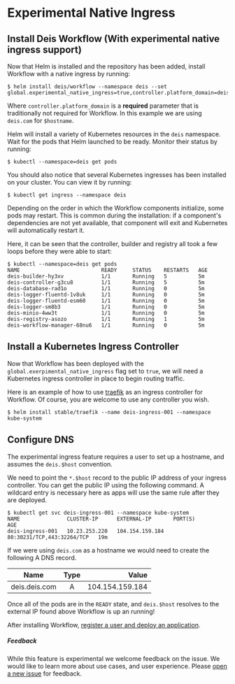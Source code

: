 # Experimental Native Ingress

## Install Deis Workflow (With experimental native ingress support)

Now that Helm is installed and the repository has been added, install Workflow with a native ingress by running:

```
$ helm install deis/workflow --namespace deis --set global.experimental_native_ingress=true,controller.platform_domain=deis.com
```

Where `controller.platform_domain` is a **required** parameter that is traditionally not required for Workflow. In this example we are using `deis.com` for `$hostname`.


 
Helm will install a variety of Kubernetes resources in the `deis` namespace.
Wait for the pods that Helm launched to be ready. Monitor their status by running:

```
$ kubectl --namespace=deis get pods
```

You should also notice that several Kubernetes ingresses has been installed on your cluster. You can view it by running:

```
$ kubectl get ingress --namespace deis
```


Depending on the order in which the Workflow components initialize, some pods may restart. This is common during the
installation: if a component's dependencies are not yet available, that component will exit and Kubernetes will
automatically restart it.

Here, it can be seen that the controller, builder and registry all took a few loops before they were able to start:

```
$ kubectl --namespace=deis get pods
NAME                          READY     STATUS    RESTARTS   AGE
deis-builder-hy3xv            1/1       Running   5          5m
deis-controller-g3cu8         1/1       Running   5          5m
deis-database-rad1o           1/1       Running   0          5m
deis-logger-fluentd-1v8uk     1/1       Running   0          5m
deis-logger-fluentd-esm60     1/1       Running   0          5m
deis-logger-sm8b3             1/1       Running   0          5m
deis-minio-4ww3t              1/1       Running   0          5m
deis-registry-asozo           1/1       Running   1          5m
deis-workflow-manager-68nu6   1/1       Running   0          5m
```

## Install a Kubernetes Ingress Controller

Now that Workflow has been deployed with the `global.exerpimental_native_ingress` flag set to `true`, we will need a Kubernetes ingress controller in place to begin routing traffic.

Here is an example of how to use [traefik](https://traefik.io/) as an ingress controller for Workflow. Of course, you are welcome to use any controller you wish.

```
$ helm install stable/traefik --name deis-ingress-001 --namespace kube-system
```

## Configure DNS

The experimental ingress feature requires a user to set up a hostname, and assumes the `deis.$host` convention.

We need to point the `*.$host` record to the public IP address of your ingress controller. You can get the public IP using the following command. A wildcard entry is necessary here as apps will use the same rule after they are deployed.

```
$ kubectl get svc deis-ingress-001 --namespace kube-system
NAME               CLUSTER-IP      EXTERNAL-IP       PORT(S)                      AGE
deis-ingress-001   10.23.253.220   104.154.159.184   80:30231/TCP,443:32264/TCP   19m
```

If we were using `deis.com` as a hostname we would need to create the following A DNS record.

| Name              | Type          | Value           |
| ----------------- |:-------------:| ---------------:|
| deis.deis.com     | A             | 104.154.159.184 |


Once all of the pods are in the `READY` state, and `deis.$host` resolves to the external IP found above Workflow is up an running!

After installing Workflow, [register a user and deploy an application](../quickstart/deploy-an-app.md).

##### Feedback

While this feature is experimental we welcome feedback on the issue. We would like to learn more about use cases, and user experience. Please [open a new issue](https://github.com/deis/workflow/issues/new) for feedback.
